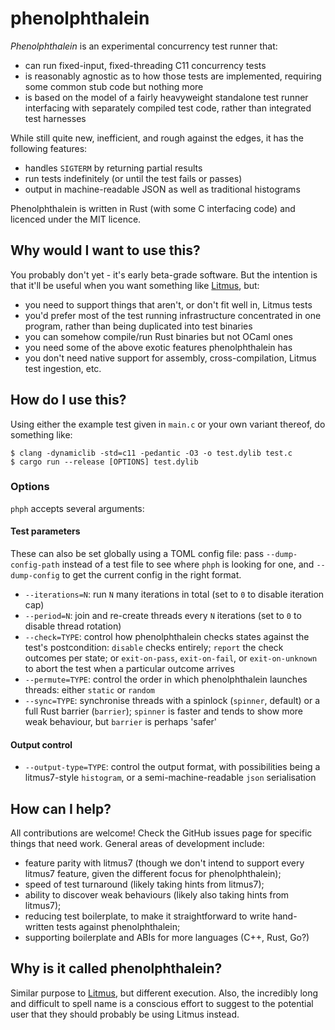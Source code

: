 # phenolphthalein

_Phenolphthalein_ is an experimental concurrency test runner that:

- can run fixed-input, fixed-threading C11 concurrency tests
- is reasonably agnostic as to how those tests are implemented, requiring
  some common stub code but nothing more
- is based on the model of a fairly heavyweight standalone test runner
  interfacing with separately compiled test code, rather than integrated test
  harnesses

While still quite new, inefficient, and rough against the edges, it has
the following features:

- handles `SIGTERM` by returning partial results
- run tests indefinitely (or until the test fails or passes)
- output in machine-readable JSON as well as traditional histograms

Phenolphthalein is written in Rust (with some C interfacing code) and
licenced under the MIT licence.

## Why would I want to use this?

You probably don't yet - it's early beta-grade software.  But the intention is
that it'll be useful when
you want something like [Litmus](https://github.com/herdtools/litmus7), but:

- you need to support things that aren't, or don't fit well in, Litmus tests
- you'd prefer most of the test running infrastructure concentrated in one
  program, rather than being duplicated into test binaries
- you can somehow compile/run Rust binaries but not OCaml ones
- you need some of the above exotic features phenolphthalein has
- you don't need native support for assembly, cross-compilation, Litmus test
  ingestion, etc.

## How do I use this?

Using either the example test given in `main.c` or your own variant thereof, do
something like:

```shell
$ clang -dynamiclib -std=c11 -pedantic -O3 -o test.dylib test.c
$ cargo run --release [OPTIONS] test.dylib
```

### Options

`phph` accepts several arguments:

#### Test parameters

These can also be set globally using a TOML config file: pass
`--dump-config-path` instead of a test file to see where `phph` is looking for
one, and `--dump-config` to get the current config in the right format.

- `--iterations=N`: run `N` many iterations in total (set to `0` to disable
  iteration cap)
- `--period=N`: join and re-create threads every `N` iterations
  (set to `0` to disable thread rotation)
- `--check=TYPE`: control how phenolphthalein checks states against the test's
  postcondition: `disable` checks entirely; `report` the check outcomes per
  state; or `exit-on-pass`, `exit-on-fail`, or `exit-on-unknown` to abort the
  test when a particular outcome arrives
- `--permute=TYPE`: control the order in which phenolphthalein launches threads:
  either `static` or `random`
- `--sync=TYPE`: synchronise threads with a spinlock (`spinner`, default) or
  a full Rust barrier (`barrier`); `spinner` is faster and tends to show more
  weak behaviour, but `barrier` is perhaps 'safer'

#### Output control

- `--output-type=TYPE`: control the output format, with possibilities being a
  litmus7-style `histogram`, or a semi-machine-readable `json` serialisation

## How can I help?

All contributions are welcome!  Check the GitHub issues page for specific
things that need work.  General areas of development include:

- feature parity with litmus7 (though we don't intend to support
  every litmus7 feature, given the different focus for phenolphthalein);
- speed of test turnaround (likely taking hints from litmus7);
- ability to discover weak behaviours (likely also taking hints from litmus7); 
- reducing test boilerplate, to make it straightforward to write hand-written
  tests against phenolphthalein;
- supporting boilerplate and ABIs for more languages (C++, Rust, Go?)

## Why is it called phenolphthalein?

Similar purpose to [Litmus](https://github.com/herdtools/litmus7), but different execution.
Also, the incredibly long and difficult to spell name is a conscious effort to suggest to
the potential user that they should probably be using Litmus instead.
